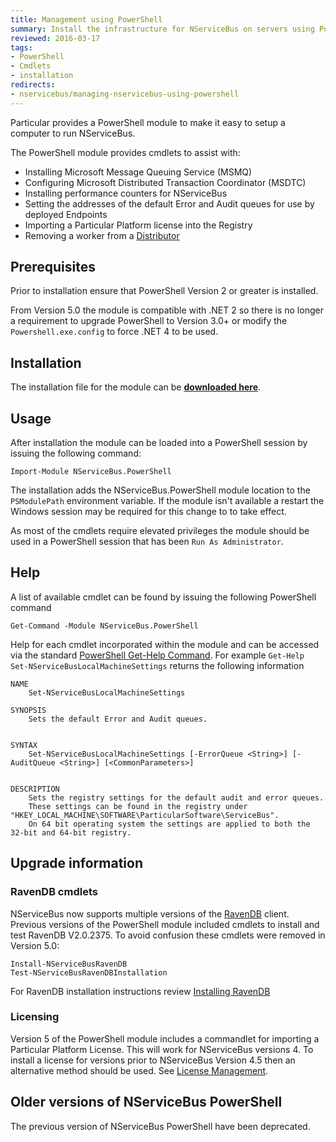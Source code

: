 ```yaml
---
title: Management using PowerShell
summary: Install the infrastructure for NServiceBus on servers using PowerShell.
reviewed: 2016-03-17
tags:
- PowerShell
- Cmdlets
- installation
redirects:
- nservicebus/managing-nservicebus-using-powershell
---
```


Particular provides a PowerShell module to make it easy to setup a computer to run NServiceBus.

The PowerShell module provides cmdlets to assist with:

 * Installing Microsoft Message Queuing Service (MSMQ)
 * Configuring Microsoft Distributed Transaction Coordinator (MSDTC)
 * Installing performance counters for NServiceBus
 * Setting the addresses of the default Error and Audit queues for use by deployed Endpoints
 * Importing a Particular Platform license into the Registry
 * Removing a worker from a [Distributor](/nservicebus/scalability-and-ha/distributor/)


## Prerequisites

Prior to installation ensure that PowerShell Version 2 or greater is installed.

From Version 5.0 the module is compatible with .NET 2 so there is no longer a requirement to upgrade PowerShell to Version 3.0+ or modify the `Powershell.exe.config` to force .NET 4 to be used.


## Installation

The installation file for the module can be **[downloaded here](https://github.com/particular/NServiceBus.Powershell/releases/latest)**.


## Usage

After installation the module can be loaded into a PowerShell session by issuing the following command:

	Import-Module NServiceBus.PowerShell

The installation adds the NServiceBus.PowerShell module location to the `PSModulePath` environment variable. If the module isn't available a restart the Windows session may be required for this change to to take effect.

As most of the cmdlets require elevated privileges the module should be used in a PowerShell session that has been `Run As Administrator`.

## Help 
 
A list of available cmdlet can be found by issuing the following PowerShell command

	Get-Command -Module NServiceBus.PowerShell

Help for each cmdlet incorporated within the module and can be accessed via the standard [PowerShell Get-Help Command](https://technet.microsoft.com/en-us/library/ee176848.aspx). For example `Get-Help Set-NServiceBusLocalMachineSettings` returns the following information

```no-highlight
NAME
    Set-NServiceBusLocalMachineSettings

SYNOPSIS
    Sets the default Error and Audit queues.


SYNTAX
    Set-NServiceBusLocalMachineSettings [-ErrorQueue <String>] [-AuditQueue <String>] [<CommonParameters>]


DESCRIPTION
    Sets the registry settings for the default audit and error queues.
    These settings can be found in the registry under "HKEY_LOCAL_MACHINE\SOFTWARE\ParticularSoftware\ServiceBus".
    On 64 bit operating system the settings are applied to both the 32-bit and 64-bit registry.
```

## Upgrade information


### RavenDB cmdlets

NServiceBus now supports multiple versions of the [RavenDB](/nservicebus/ravendb/version-compatibility.md) client. Previous versions of the PowerShell module included cmdlets to install and test RavenDB V2.0.2375. To avoid confusion these cmdlets were removed in Version 5.0:

	Install-NServiceBusRavenDB
	Test-NServiceBusRavenDBInstallation

For RavenDB installation instructions review [Installing RavenDB](/nservicebus/ravendb/installation.md)


### Licensing

Version 5 of the PowerShell module includes a commandlet for importing a Particular Platform License. This will work for NServiceBus versions 4. To install a license for versions prior to NServiceBus Version 4.5 then an alternative method should be used. See [License Management](/nservicebus/licensing/license-management.md).


## Older versions of NServiceBus PowerShell

The previous version of NServiceBus PowerShell have been deprecated.